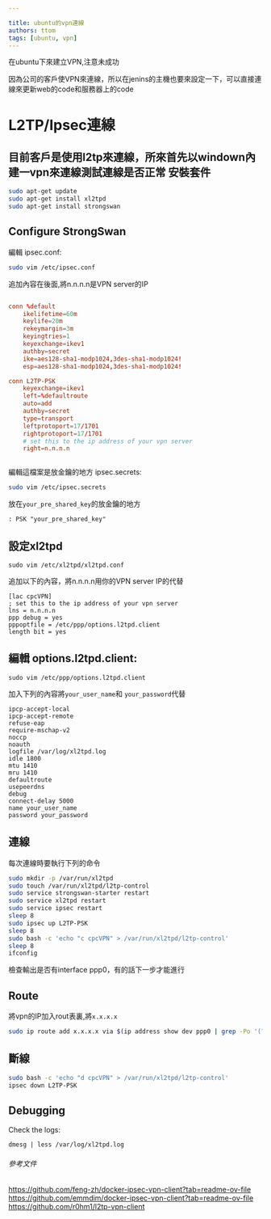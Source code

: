 ```yaml
---

title: ubuntu的vpn連線
authors: ttom
tags: [ubuntu, vpn]
---
```


在ubuntu下來建立VPN,注意未成功
<!--truncate-->
因為公司的客戶使VPN來連線，所以在jenins的主機也要來設定一下，可以直接連線來更新web的code和服務器上的code
# L2TP/Ipsec連線
目前客戶是使用l2tp來連線，所來首先以windown內建一vpn來連線測試連線是否正常
安裝套件
------
```bash
sudo apt-get update
sudo apt-get install xl2tpd
sudo apt-get install strongswan
```
Configure StrongSwan
------
編輯 ipsec.conf:
```bash
sudo vim /etc/ipsec.conf
```
追加內容在後面,將n.n.n.n是VPN server的IP
```conf

conn %default
    ikelifetime=60m
    keylife=20m
    rekeymargin=3m
    keyingtries=1
    keyexchange=ikev1
    authby=secret
    ike=aes128-sha1-modp1024,3des-sha1-modp1024!
    esp=aes128-sha1-modp1024,3des-sha1-modp1024!

conn L2TP-PSK
    keyexchange=ikev1
    left=%defaultroute
    auto=add
    authby=secret
    type=transport
    leftprotoport=17/1701
    rightprotoport=17/1701
    # set this to the ip address of your vpn server
    right=n.n.n.n



```

編輯這檔案是放金鑰的地方 ipsec.secrets:
```bash
sudo vim /etc/ipsec.secrets
```
放在`your_pre_shared_key`的放金鑰的地方
```
: PSK "your_pre_shared_key"
```

設定xl2tpd
------
```
sudo vim /etc/xl2tpd/xl2tpd.conf
```
追加以下的內容，將n.n.n.n用你的VPN server IP的代替

```
[lac cpcVPN]
; set this to the ip address of your vpn server
lns = n.n.n.n
ppp debug = yes
pppoptfile = /etc/ppp/options.l2tpd.client
length bit = yes

```

編輯 options.l2tpd.client:
---------
```
sudo vim /etc/ppp/options.l2tpd.client

```
加入下列的內容將`your_user_name`和 `your_password`代替
```
ipcp-accept-local
ipcp-accept-remote
refuse-eap
require-mschap-v2
noccp
noauth
logfile /var/log/xl2tpd.log
idle 1800
mtu 1410
mru 1410
defaultroute
usepeerdns
debug
connect-delay 5000
name your_user_name
password your_password

```

連線
-------
每次連線時要執行下列的命令
```bash
sudo mkdir -p /var/run/xl2tpd
sudo touch /var/run/xl2tpd/l2tp-control
sudo service strongswan-starter restart
sudo service xl2tpd restart
sudo service ipsec restart
sleep 8
sudo ipsec up L2TP-PSK
sleep 8
sudo bash -c 'echo "c cpcVPN" > /var/run/xl2tpd/l2tp-control'
sleep 8
ifconfig
```
檢查輸出是否有interface ppp0，有的話下一步才能進行

Route
------
將vpn的IP加入rout表裏,將`x.x.x.x`
```bash
sudo ip route add x.x.x.x via $(ip address show dev ppp0 | grep -Po '(?<=peer )(\b([0-9]{1,3}\.){3}[0-9]{1,3}\b)') dev ppp0

```

斷線
------
```bash
sudo bash -c 'echo "d cpcVPN" > /var/run/xl2tpd/l2tp-control'
ipsec down L2TP-PSK
```

Debugging
------
Check the logs:

```
dmesg | less /var/log/xl2tpd.log

```

###### 參考文件
https://github.com/feng-zh/docker-ipsec-vpn-client?tab=readme-ov-file
https://github.com/emmdim/docker-ipsec-vpn-client?tab=readme-ov-file
https://github.com/r0hm1/l2tp-vpn-client